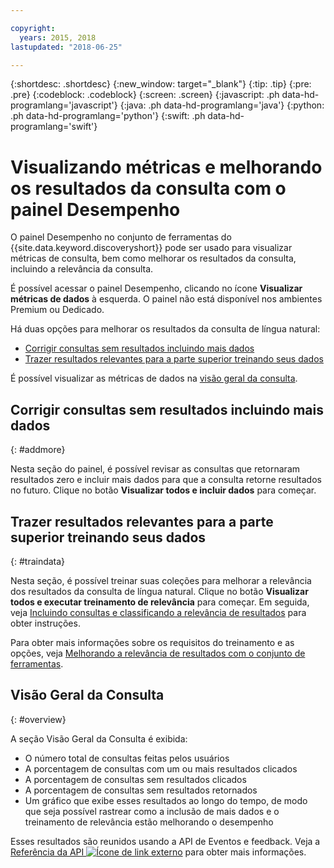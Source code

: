 ```yaml
---

copyright:
  years: 2015, 2018
lastupdated: "2018-06-25"

---
```


{:shortdesc: .shortdesc}
{:new_window: target="_blank"}
{:tip: .tip}
{:pre: .pre}
{:codeblock: .codeblock}
{:screen: .screen}
{:javascript: .ph data-hd-programlang='javascript'}
{:java: .ph data-hd-programlang='java'}
{:python: .ph data-hd-programlang='python'}
{:swift: .ph data-hd-programlang='swift'}

# Visualizando métricas e melhorando os resultados da consulta com o painel Desempenho

O painel Desempenho no conjunto de ferramentas do {{site.data.keyword.discoveryshort}} pode ser usado para visualizar métricas de consulta, bem como melhorar os resultados da consulta, incluindo a relevância da consulta.

É possível acessar o painel Desempenho, clicando no ícone **Visualizar métricas de dados** à esquerda. O painel não está disponível nos ambientes Premium ou Dedicado.

Há duas opções para melhorar os resultados da consulta de língua natural:
- [Corrigir consultas sem resultados incluindo mais dados](/docs/services/discovery/dashboard.html#addmore)
- [Trazer resultados relevantes para a parte superior treinando seus dados](/docs/services/discovery/dashboard.html#traindata)

É possível visualizar as métricas de dados na [visão geral da consulta](/docs/services/discovery/dashboard.html#overview). 

## Corrigir consultas sem resultados incluindo mais dados
{: #addmore}

Nesta seção do painel, é possível revisar as consultas que retornaram resultados zero e incluir mais dados para que a consulta retorne resultados no futuro. Clique no botão **Visualizar todos e incluir dados** para começar. 

## Trazer resultados relevantes para a parte superior treinando seus dados
{: #traindata}

Nesta seção, é possível treinar suas coleções para melhorar a relevância dos resultados da consulta de língua natural. Clique no botão **Visualizar todos e executar treinamento de relevância** para começar. Em seguida, veja [Incluindo consultas e classificando a relevância de resultados](/docs/services/discovery/train-tooling.html#results) para obter instruções.

Para obter mais informações sobre os requisitos do treinamento e as opções, veja [Melhorando a relevância de resultados com o conjunto de ferramentas](/docs/services/discovery/train-tooling.html).

## Visão Geral da Consulta
{: #overview}

A seção Visão Geral da Consulta é exibida:
- O número total de consultas feitas pelos usuários
- A porcentagem de consultas com um ou mais resultados clicados
- A porcentagem de consultas sem resultados clicados
- A porcentagem de consultas sem resultados retornados
- Um gráfico que exibe esses resultados ao longo do tempo, de modo que seja possível rastrear como a inclusão de mais dados e o treinamento de relevância estão melhorando o desempenho

Esses resultados são reunidos usando a API de Eventos e feedback. Veja a [Referência da API ![Ícone de link externo](../../icons/launch-glyph.svg "Ícone de link externo")](https://www.ibm.com/watson/developercloud/discovery/api/v1/curl.html?curl#events-and-feedback-api) para obter mais informações.
